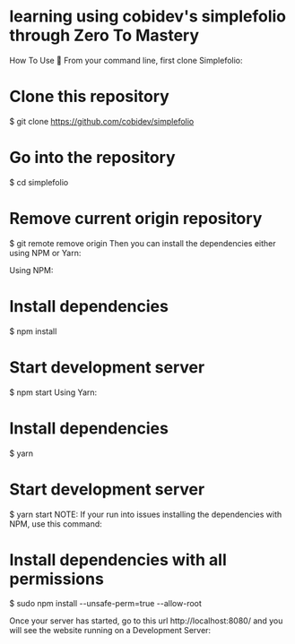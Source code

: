 # learning using cobidev's simplefolio through Zero To Mastery


How To Use 🔧
From your command line, first clone Simplefolio:

# Clone this repository
$ git clone https://github.com/cobidev/simplefolio

# Go into the repository
$ cd simplefolio

# Remove current origin repository
$ git remote remove origin
Then you can install the dependencies either using NPM or Yarn:

Using NPM:

# Install dependencies
$ npm install

# Start development server
$ npm start
Using Yarn:

# Install dependencies
$ yarn

# Start development server
$ yarn start
NOTE: If your run into issues installing the dependencies with NPM, use this command:

# Install dependencies with all permissions
$ sudo npm install --unsafe-perm=true --allow-root

Once your server has started, go to this url http://localhost:8080/ and you will see the website running on a Development Server: